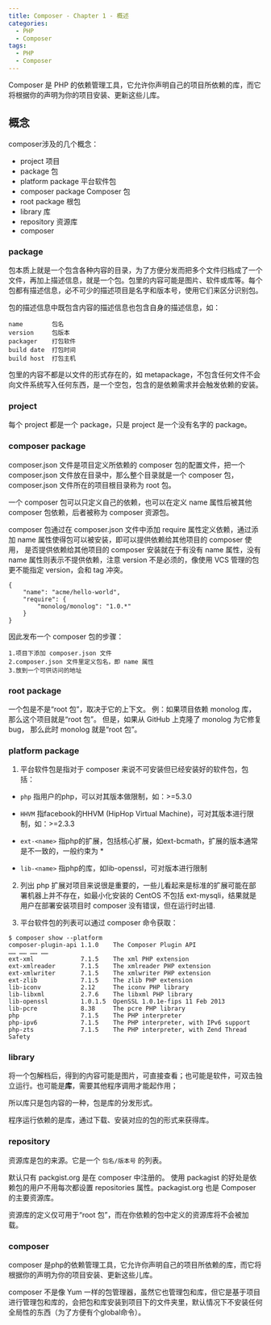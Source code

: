 ```yaml
---
title: Composer - Chapter 1 - 概述
categories:
  - PHP
  - Composer
tags:
  - PHP
  - Composer
---
```


Composer 是 PHP 的依赖管理工具，它允许你声明自己的项目所依赖的库，而它将根据你的声明为你的项目安装、更新这些儿库。

<!--more-->

## 概念

composer涉及的几个概念：

* project 项目
* package 包
* platform package 平台软件包
* composer package Composer 包
* root package 根包
* library 库
* repository 资源库
* composer

### package

包本质上就是一个包含各种内容的目录，为了方便分发而把多个文件归档成了一个文件，再加上描述信息，就是一个包。包里的内容可能是图片、软件或库等。每个包都有描述信息，必不可少的描述项目是名字和版本号，使用它们来区分识别包。

包的描述信息中既包含内容的描述信息也包含自身的描述信息，如：
     
    name        包名 
    version     包版本
    packager    打包软件
    build date  打包时间
    build host  打包主机

包里的内容不都是以文件的形式存在的，如 metapackage，不包含任何文件不会向文件系统写入任何东西，是一个空包，包含的是依赖需求并会触发依赖的安装。

### project

每个 project 都是一个 package，只是 project 是一个没有名字的 package。

### composer package

composer.json 文件是项目定义所依赖的 composer 包的配置文件，把一个 composer.json 文件放在目录中，那么整个目录就是一个 composer 包，composer.json 文件所在的项目根目录称为 root 包。

一个 composer 包可以只定义自己的依赖，也可以在定义 name 属性后被其他 composer 包依赖，后者被称为 composer 资源包。

composer 包通过在 composer.json 文件中添加 require 属性定义依赖，通过添加 name 属性使得包可以被安装，即可以提供依赖给其他项目的 composer 使用， 是否提供依赖给其他项目的 composer 安装就在于有没有 name 属性，没有 name 属性则表示不提供依赖，注意 version 不是必须的，像使用 VCS 管理的包更不能指定 version，会和 tag 冲突。
```
{
    "name": "acme/hello-world",
    "require": {
        "monolog/monolog": "1.0.*"
    }
}
```

因此发布一个 composer 包的步骤：

    1.项目下添加 composer.json 文件
    2.composer.json 文件里定义包名，即 name 属性
    3.放到一个可供访问的地址

### root package

一个包是不是“root 包”，取决于它的上下文。 例：如果项目依赖 monolog 库，那么这个项目就是“root 包”。 但是，如果从 GitHub 上克隆了 monolog 为它修复 bug， 那么此时 monolog 就是“root 包”。


### platform package

1. 平台软件包是指对于 composer 来说不可安装但已经安装好的软件包，包括：

* `php` 
    指用户的php，可以对其版本做限制，如：>=5.3.0

* `HHVM`
    指facebook的HHVM (HipHop Virtual Machine)，可对其版本进行限制，如：>=2.3.3

* `ext-<name>`
    指php的扩展，包括核心扩展，如ext-bcmath，扩展的版本通常是不一致的，一般约束为 *

* `lib-<name>`
    指php的库，如lib-openssl，可对版本进行限制

2. 列出 php 扩展对项目来说很是重要的，一些儿看起来是标准的扩展可能在部署机器上并不存在，如最小化安装的 CentOS 不包括 ext-mysqli，结果就是用户在部署安装项目时 composer 没有错误，但在运行时出错.

3. 平台软件包的列表可以通过 composer 命令获取：
```
$ composer show --platform
composer-plugin-api 1.1.0    The Composer Plugin API
…… …… …… ……
ext-xml             7.1.5    The xml PHP extension
ext-xmlreader       7.1.5    The xmlreader PHP extension
ext-xmlwriter       7.1.5    The xmlwriter PHP extension
ext-zlib            7.1.5    The zlib PHP extension
lib-iconv           2.12     The iconv PHP library
lib-libxml          2.7.6    The libxml PHP library
lib-openssl         1.0.1.5  OpenSSL 1.0.1e-fips 11 Feb 2013
lib-pcre            8.38     The pcre PHP library
php                 7.1.5    The PHP interpreter
php-ipv6            7.1.5    The PHP interpreter, with IPv6 support
php-zts             7.1.5    The PHP interpreter, with Zend Thread Safety
```

### library

将一个包解档后，得到的内容可能是图片，可直接查看；也可能是软件，可双击独立运行。也可能是**库**，需要其他程序调用才能起作用；

所以库只是包内容的一种，包是库的分发形式。

程序运行依赖的是库，通过下载、安装对应的包的形式来获得库。

### repository

资源库是包的来源。它是一个 `包名/版本号` 的列表。

默认只有 packgist.org 是在 composer 中注册的。 使用 packagist 的好处是依赖包的用户不用每次都设置 repositories 属性。packagist.org 也是 Composer 的主要资源库。

资源库的定义仅可用于“root 包”，而在你依赖的包中定义的资源库将不会被加载。

### composer

composer 是php的依赖管理工具，它允许你声明自己的项目所依赖的库，而它将根据你的声明为你的项目安装、更新这些儿库。

composer 不是像 Yum 一样的包管理器，虽然它也管理包和库，但它是基于项目进行管理包和库的，会把包和库安装到项目下的文件夹里，默认情况下不安装任何全局性的东西（为了方便有个global命令）。

